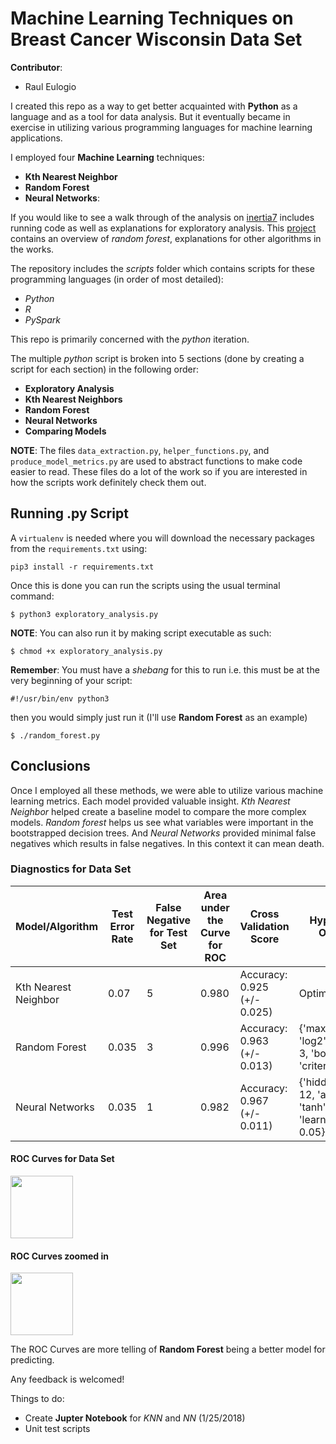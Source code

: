# Machine Learning Techniques on Breast Cancer Wisconsin Data Set

**Contributor**:
+ Raul Eulogio

I created this repo as a way to get better acquainted with **Python** as a language and as a tool for data analysis. But it eventually became in exercise in utilizing various programming languages for machine learning applications.

I employed four **Machine Learning** techniques:
+ **Kth Nearest Neighbor**
+ **Random Forest**
+ **Neural Networks**:  

If you would like to see a walk through of the analysis on [inertia7](https://www.inertia7.com/projects/3) includes running code as well as explanations for exploratory analysis. This [project](https://www.inertia7.com/projects/95) contains an overview of *random forest*, explanations for other algorithms in the works.

The repository includes the *scripts* folder which contains scripts for these programming languages (in order of most detailed):
+ *Python*
+ *R*
+ *PySpark*

This repo is primarily concerned with the *python* iteration.

The multiple *python* script is broken into 5 sections (done by creating a script for each section) in the following order:
+ **Exploratory Analysis**
+ **Kth Nearest Neighbors**
+ **Random Forest**
+ **Neural Networks**
+ **Comparing Models**

**NOTE**: The files `data_extraction.py`, `helper_functions.py`, and `produce_model_metrics.py` are used to abstract functions to make code easier to read. These files do a lot of the work so if you are interested in how the scripts work definitely check them out.

## Running .py Script
A `virtualenv` is needed where you will download the necessary packages from the `requirements.txt` using:

	pip3 install -r requirements.txt

Once this is done you can run the scripts using the usual terminal command:

	$ python3 exploratory_analysis.py

**NOTE**: You can also run it by making script executable as such:

	$ chmod +x exploratory_analysis.py


**Remember**: You must have a *shebang* for this to run i.e. this must be at the very beginning of your script:

	#!/usr/bin/env python3

then you would simply just run it (I'll use **Random Forest** as an example)

	$ ./random_forest.py

## Conclusions
Once I employed all these methods, we were able to utilize various machine learning metrics. Each model provided valuable insight. *Kth Nearest Neighbor* helped create a baseline model to compare the more complex models. *Random forest* helps us see what variables were important in the bootstrapped decision trees. And *Neural Networks* provided minimal false negatives which results in false negatives. In this context it can mean death.  

### Diagnostics for Data Set


| Model/Algorithm      | Test Error Rate | False Negative for Test Set | Area under the Curve for ROC | Cross Validation Score        | Hyperparameter Optimization |
|----------------------|-----------------|-----------------------------|------------------------------|-------------------------------|-----------------------|
| Kth Nearest Neighbor | 0.07  | 5 | 0.980 | Accuracy:  0.925 (+/-  0.025) | Optimal *K* is 3 |
| Random Forest        | 0.035 | 3 | 0.996 | Accuracy:  0.963 (+/-  0.013) | {'max_features': 'log2', 'max_depth': 3, 'bootstrap': True, 'criterion': 'gini'}	|
| Neural Networks      | 0.035 | 1 | 0.982 | Accuracy:  0.967 (+/-  0.011) | {'hidden_layer_sizes': 12, 'activation': 'tanh', 'learning_rate_init': 0.05} |



#### ROC Curves for Data Set
<img src="https://raw.githubusercontent.com/raviolli77/machineLearning_breastCancer_Python/master/reports/images/roc_all.png" style="width: 100px;"/>

#### ROC Curves zoomed in
<img src="https://raw.githubusercontent.com/raviolli77/machineLearning_breastCancer_Python/master/reports/images/roc_all_zoom.png" style="width: 100px;"/>

The ROC Curves are more telling of **Random Forest** being a better model for predicting.

Any feedback is welcomed!

Things to do:
+ Create **Jupter Notebook** for *KNN* and *NN* (1/25/2018)
+ Unit test scripts 
